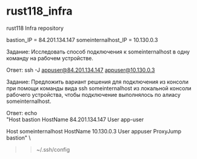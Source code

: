 # rust118_infra
rust118 Infra repository

bastion_IP = 84.201.134.147
someinternalhost_IP = 10.130.0.3

Задание: Исследовать способ подключения к someinternalhost в одну команду на рабочем устройстве.

Ответ:
ssh -J appuser@84.201.134.147 appuser@10.130.0.3

Задание: Предложить вариант решения для подключения из консоли при помощи команды вида ssh someinternalhost из локальной консоли рабочего устройства, чтобы подключение выполнялось по алиасу someinternalhost.

Ответ:
echo \
"Host bastion
    HostName 84.201.134.147
    User app-user

Host someinternalhost
    HostName 10.130.0.3
    User appuser
    ProxyJump bastion" \
>> ~/.ssh/config
